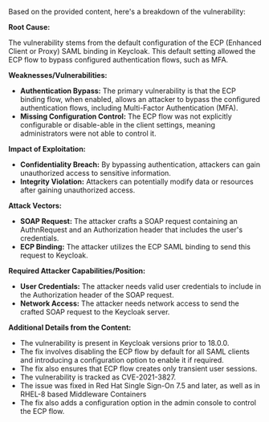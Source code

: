 Based on the provided content, here's a breakdown of the vulnerability:

**Root Cause:**

The vulnerability stems from the default configuration of the ECP (Enhanced Client or Proxy) SAML binding in Keycloak. This default setting allowed the ECP flow to bypass configured authentication flows, such as MFA.

**Weaknesses/Vulnerabilities:**

- **Authentication Bypass:** The primary vulnerability is that the ECP binding flow, when enabled, allows an attacker to bypass the configured authentication flows, including Multi-Factor Authentication (MFA).
- **Missing Configuration Control:** The ECP flow was not explicitly configurable or disable-able in the client settings, meaning administrators were not able to control it.

**Impact of Exploitation:**

- **Confidentiality Breach:** By bypassing authentication, attackers can gain unauthorized access to sensitive information.
- **Integrity Violation:** Attackers can potentially modify data or resources after gaining unauthorized access.

**Attack Vectors:**

- **SOAP Request:** The attacker crafts a SOAP request containing an AuthnRequest and an Authorization header that includes the user's credentials.
- **ECP Binding:** The attacker utilizes the ECP SAML binding to send this request to Keycloak.

**Required Attacker Capabilities/Position:**

- **User Credentials:** The attacker needs valid user credentials to include in the Authorization header of the SOAP request.
- **Network Access:** The attacker needs network access to send the crafted SOAP request to the Keycloak server.

**Additional Details from the Content:**

- The vulnerability is present in Keycloak versions prior to 18.0.0.
- The fix involves disabling the ECP flow by default for all SAML clients and introducing a configuration option to enable it if required.
- The fix also ensures that ECP flow creates only transient user sessions.
- The vulnerability is tracked as CVE-2021-3827.
- The issue was fixed in Red Hat Single Sign-On 7.5 and later, as well as in RHEL-8 based Middleware Containers
- The fix also adds a configuration option in the admin console to control the ECP flow.